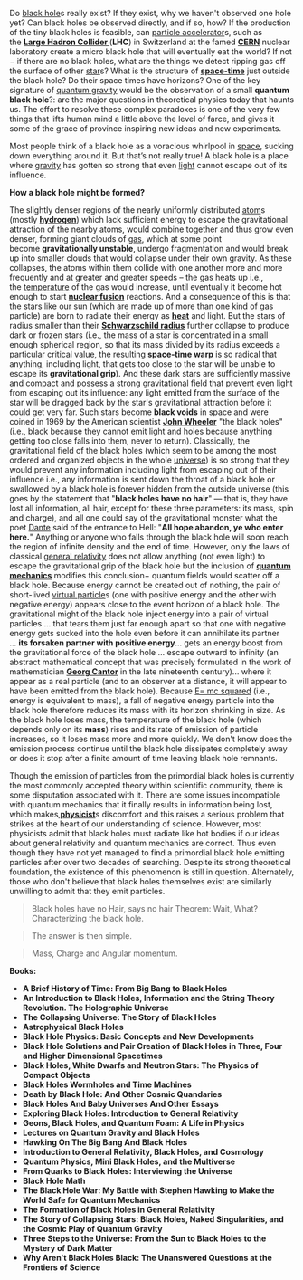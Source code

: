 <p>Do&nbsp;<a href="https://en.wikipedia.org/wiki/Black_hole" target="_blank" rel="nofollow noopener">black hole</a>s really exist? If they exist, why we haven't observed one hole yet? Can black holes be observed directly, and if so, how? If the production of the tiny black holes is feasible, can&nbsp;<a href="https://en.wikipedia.org/wiki/Particle_accelerator" target="_blank" rel="nofollow noopener">particle accelerator</a>s, such as the&nbsp;<a href="https://en.wikipedia.org/wiki/Large_Hadron_Collider" target="_blank" rel="nofollow noopener"><strong>Large Hadron Collider&nbsp;</strong></a>(<strong>LHC</strong>) in Switzerland at the famed&nbsp;<a href="https://en.wikipedia.org/wiki/CERN" target="_blank" rel="nofollow noopener"><strong>CERN</strong></a>&nbsp;nuclear laboratory create a micro black hole that will eventually eat the world? If not &minus; if there are no black holes, what are the things we detect ripping gas off the surface of other&nbsp;<a href="https://en.wikipedia.org/wiki/Star" target="_blank" rel="nofollow noopener">star</a>s? What is the structure of&nbsp;<a href="https://en.wikipedia.org/wiki/Spacetime" target="_blank" rel="nofollow noopener"><strong>space-time</strong></a>&nbsp;just outside the black hole? Do their space times have horizons? One of the key signature of&nbsp;<a href="https://en.wikipedia.org/wiki/Quantum_gravity" target="_blank" rel="nofollow noopener">quantum gravity</a>&nbsp;would be the observation of a small&nbsp;<strong>quantum black hole</strong>?: are the major questions in theoretical physics today that haunts us. The effort to resolve these complex paradoxes is one of the very few things that lifts human mind a little above the level of farce, and gives it some of the grace of province inspiring new ideas and new experiments.</p>
<p>Most people think of a black hole as a voracious whirlpool in&nbsp;<a href="https://en.wikipedia.org/wiki/Space" target="_blank" rel="nofollow noopener">space</a>, sucking down everything around it. But that&rsquo;s not really true! A black hole is a place where&nbsp;<a href="https://en.wikipedia.org/wiki/Gravity" target="_blank" rel="nofollow noopener">gravity</a>&nbsp;has gotten so strong that even&nbsp;<a href="https://en.wikipedia.org/wiki/Light" target="_blank" rel="nofollow noopener">light</a>&nbsp;cannot escape out of its influence.</p>
<p><strong>How a black hole might be formed?</strong></p>
<p>The slightly denser regions of the nearly uniformly distributed&nbsp;<a href="https://en.wikipedia.org/wiki/Atom" target="_blank" rel="nofollow noopener">atom</a>s (mostly&nbsp;<a href="https://en.wikipedia.org/wiki/Hydrogen" target="_blank" rel="nofollow noopener"><strong>hydrogen</strong></a>) which lack sufficient energy to escape the gravitational attraction of the nearby atoms, would combine together and thus grow even denser, forming giant clouds of&nbsp;<a href="https://en.wikipedia.org/wiki/Gas" target="_blank" rel="nofollow noopener">gas</a>, which at some point become&nbsp;<strong>gravitationally unstable</strong>, undergo fragmentation and would break up into smaller clouds that would collapse under their own gravity. As these collapses, the atoms within them collide with one another more and more frequently and at greater and greater speeds &ndash; the gas heats up i.e., the&nbsp;<a href="https://en.wikipedia.org/wiki/Temperature" target="_blank" rel="nofollow noopener">temperature</a>&nbsp;of the gas would increase, until eventually it become hot enough to start&nbsp;<a href="https://en.wikipedia.org/wiki/Nuclear_fusion" target="_blank" rel="nofollow noopener"><strong>nuclear fusion</strong></a>&nbsp;reactions. And a consequence of this is that the stars like our sun (which are made up of more than one kind of gas particle) are born to radiate their energy as&nbsp;<a href="https://en.wikipedia.org/wiki/Heat" target="_blank" rel="nofollow noopener"><strong>heat</strong></a>&nbsp;and light. But the stars of radius&nbsp;smaller than their&nbsp;<a href="https://en.wikipedia.org/wiki/Schwarzschild_radius" target="_blank" rel="nofollow noopener"><strong>Schwarzschild radius</strong></a>&nbsp;further collapse to produce dark or frozen stars (i.e., the mass of a star is concentrated in a small enough spherical region, so that its mass divided by its radius exceeds a particular critical value, the resulting&nbsp;<strong>space-time warp</strong>&nbsp;is so radical that anything, including light, that gets too close to the star will be unable to escape its&nbsp;<strong>gravitational grip</strong>). And these dark stars are sufficiently massive and compact and possess a strong gravitational field that prevent even light from escaping out its influence: any light emitted from the surface of the star will be dragged back by the star's gravitational attraction before it could get very far. Such stars become&nbsp;<strong>black voids</strong>&nbsp;in space and were coined in 1969 by the American scientist&nbsp;<a href="https://en.wikipedia.org/wiki/John_Archibald_Wheeler" target="_blank" rel="nofollow noopener"><strong>John Wheeler</strong></a>&nbsp;"the black holes" (i.e., black because they cannot emit light and holes because anything getting too close falls into them, never to return). Classically, the gravitational field of the black holes (which seem to be among the most ordered and organized objects in the whole&nbsp;<a href="https://en.wikipedia.org/wiki/Universe" target="_blank" rel="nofollow noopener">universe</a>) is so strong that they would prevent any information including light from escaping out of their influence i.e., any information is sent down the throat of a black hole or swallowed by a black hole is forever hidden from the outside universe (this goes by the statement that "<strong>black holes have no hair</strong>" &mdash; that is, they have lost all information, all hair, except for these three parameters: its mass, spin and charge), and all one could say of the gravitational monster what the poet&nbsp;<a href="https://en.wikipedia.org/wiki/Dante_Alighieri" target="_blank" rel="nofollow noopener">Dante</a>&nbsp;said of the entrance to Hell: "<strong>All hope abandon, ye who enter here.</strong>" Anything or anyone who falls through the black hole will soon reach the region of infinite density and the end of time. However, only the laws of classical&nbsp;<a href="https://en.wikipedia.org/wiki/General_relativity" target="_blank" rel="nofollow noopener">general relativity</a>&nbsp;does not allow anything (not even light) to escape the gravitational grip of the black hole but the inclusion of&nbsp;<a href="https://en.wikipedia.org/wiki/Quantum_mechanics" target="_blank" rel="nofollow noopener"><strong>quantum mechanics</strong></a>&nbsp;modifies this conclusion&minus; quantum fields would scatter off a black hole. Because energy cannot be created out of nothing, the pair of short-lived&nbsp;<a href="https://en.wikipedia.org/wiki/Virtual_particle" target="_blank" rel="nofollow noopener">virtual particle</a>s (one with positive energy and the other with negative energy) appears close to the event horizon of a black hole. The gravitational might of the black hole inject energy into a pair of virtual particles ... that tears them just far enough apart so that one with negative energy gets sucked into the hole even before it can annihilate its partner ...&nbsp;<strong>its forsaken partner with positive energy</strong>... gets an energy boost from the gravitational force of the black hole ... escape outward to infinity (an abstract mathematical concept that was precisely formulated in the work of mathematician&nbsp;<a href="https://en.wikipedia.org/wiki/Georg_Cantor" target="_blank" rel="nofollow noopener"><strong>Georg Cantor</strong></a>&nbsp;in the late nineteenth century)... where it appear as a real particle (and to an observer at a distance, it will appear to have been emitted from the black hole). Because&nbsp;<a href="https://en.wikipedia.org/wiki/Mass%E2%80%93energy_equivalence" target="_blank" rel="nofollow noopener">E= mc squared</a>&nbsp;(i.e., energy is equivalent to mass), a fall of negative energy particle into the black hole therefore reduces its mass with its horizon shrinking in size. As the black hole loses mass, the temperature of the black hole (which depends only on its&nbsp;<strong>mass</strong>) rises and its rate of emission of particle increases, so it loses mass more and more quickly. We don't know does the emission process continue until the black hole dissipates completely away or does it stop after a finite amount of time leaving black hole remnants.</p>
<p>Though the emission of particles from the primordial black holes is currently the most commonly accepted theory within scientific community, there is some disputation associated with it. There are some issues incompatible with quantum mechanics that it finally results in information being lost, which makes<a href="https://en.wikipedia.org/wiki/Physicist" target="_blank" rel="nofollow noopener"><strong>&nbsp;physicist</strong></a>s discomfort and this raises a serious problem that strikes at the heart of our understanding of science. However, most physicists admit that black holes must radiate like hot bodies if our ideas about general relativity and quantum mechanics are correct. Thus even though they have not yet managed to find a primordial black hole emitting particles after over two decades of searching. Despite its strong theoretical foundation, the existence of this phenomenon is still in question. Alternately, those who don't believe that black holes themselves exist are similarly unwilling to admit that they emit particles.</p>
<blockquote>Black holes have no Hair, says no hair Theorem: Wait, What? Characterizing the black hole.</blockquote>
<blockquote>The answer is then simple.</blockquote>
<blockquote>Mass, Charge and Angular momentum.</blockquote>
<p><strong>Books:</strong></p>
<ul>
                                <li><b><a target="_blank" href="https://github.com/manjunath5496/Black-Holes-Explained/blob/master/blh(1).pdf" style="text-decoration:none;">A Brief History of Time: From Big Bang to Black Holes </a></b></li>
                                <li><b><a target="_blank" href="https://github.com/manjunath5496/Black-Holes-Explained/blob/master/blh(2).pdf" style="text-decoration:none;">An Introduction to Black Holes, Information and the String Theory Revolution. The Holographic Universe</a></b></li>
                                <li><b><a target="_blank" href="https://github.com/manjunath5496/Black-Holes-Explained/blob/master/blh(3).pdf" style="text-decoration:none;">The Collapsing Universe: The Story of Black Holes</a></b></li>
                               
<li><b><a target="_blank" href="https://github.com/manjunath5496/Black-Holes-Explained/blob/master/blh(4).pdf" style="text-decoration:none;">Astrophysical Black Holes</a></b></li>
                                <li><b><a target="_blank" href="https://github.com/manjunath5496/Black-Holes-Explained/blob/master/blh(5).rar" style="text-decoration:none;">Black Hole Physics: Basic Concepts and New Developments </a></b></li>
                                
 <li><b><a target="_blank" href="https://github.com/manjunath5496/Black-Holes-Explained/blob/master/blh(6).pdf" style="text-decoration:none;">Black Hole Solutions and Pair Creation of Black Holes in Three, Four and Higher Dimensional Spacetimes</a></b></li>
                          
<li><b><a target="_blank" href="https://github.com/manjunath5496/Black-Holes-Explained/blob/master/blh(7).rar" style="text-decoration:none;">Black Holes, White Dwarfs and Neutron Stars: The Physics of Compact Objects </a></b></li>
                                <li><b><a target="_blank" href="https://github.com/manjunath5496/Black-Holes-Explained/blob/master/blh(8).pdf" style="text-decoration:none;">Black Holes Wormholes and Time Machines</a></b></li>
                                <li><b><a target="_blank" href="https://github.com/manjunath5496/Black-Holes-Explained/blob/master/blh(9).pdf" style="text-decoration:none;">Death by Black Hole: And Other Cosmic Quandaries </a></b></li>
                                
<li><b><a target="_blank" href="https://github.com/manjunath5496/Black-Holes-Explained/blob/master/blh(10).pdf" style="text-decoration:none;">Black Holes And Baby Universes And Other Essays </a></b></li>  
        
<li><b><a target="_blank" href="https://github.com/manjunath5496/Black-Holes-Explained/blob/master/blh(11).pdf" style="text-decoration:none;">Exploring Black Holes: Introduction to General Relativity </a></b></li>
                                <li><b><a target="_blank" href="https://github.com/manjunath5496/Black-Holes-Explained/blob/master/blh(12).pdf" style="text-decoration:none;"> Geons, Black Holes, and Quantum Foam: A Life in Physics</a></b></li>
 <li><b><a target="_blank" href="https://github.com/manjunath5496/Black-Holes-Explained/blob/master/blh(13).pdf" style="text-decoration:none;">Lectures on Quantum Gravity and Black Holes</a></b></li> 
 
 <li><b><a target="_blank" href="https://github.com/manjunath5496/Black-Holes-Explained/blob/master/blh(14).pdf" style="text-decoration:none;">Hawking On The Big Bang And Black Holes</a></b></li>
                                <li><b><a target="_blank" href="https://github.com/manjunath5496/Black-Holes-Explained/blob/master/blh(15).pdf" style="text-decoration:none;">Introduction to General Relativity, Black Holes, and Cosmology </a></b></li>

  
 <li><b><a target="_blank" href="https://github.com/manjunath5496/Black-Holes-Explained/blob/master/blh(16).pdf" style="text-decoration:none;">Quantum Physics, Mini Black Holes, and the Multiverse</a></b></li>
                                <li><b><a target="_blank" href="https://github.com/manjunath5496/Black-Holes-Explained/blob/master/blh(17).pdf" style="text-decoration:none;">From Quarks to Black Holes: Interviewing the Universe </a></b></li>
                                
  <li><b><a target="_blank" href="https://github.com/manjunath5496/Black-Holes-Explained/blob/master/blh(18).pdf" style="text-decoration:none;">Black Hole Math</a></b></li>
                                <li><b><a target="_blank" href="https://github.com/manjunath5496/Black-Holes-Explained/blob/master/blh(19).pdf" style="text-decoration:none;">The Black Hole War: My Battle with Stephen Hawking to Make the World Safe for Quantum Mechanics</a></b></li>
         <li><b><a target="_blank" href="https://github.com/manjunath5496/Black-Holes-Explained/blob/master/blh(20).pdf" style="text-decoration:none;">The Formation of Black Holes in General Relativity </a></b></li>                                                           
                     <li><b><a target="_blank" href="https://github.com/manjunath5496/Black-Holes-Explained/blob/master/blh(21).pdf" style="text-decoration:none;">The Story of Collapsing Stars: Black Holes, Naked Singularities, and the Cosmic Play of Quantum Gravity</a></b></li>
         <li><b><a target="_blank" href="https://github.com/manjunath5496/Black-Holes-Explained/blob/master/blh(22).pdf" style="text-decoration:none;">Three Steps to the Universe: From the Sun to Black Holes to the Mystery of Dark Matter </a></b></li>                           <li><b><a target="_blank" href="https://github.com/manjunath5496/Black-Holes-Explained/blob/master/blh(23).pdf" style="text-decoration:none;">Why Aren't Black Holes Black: The Unanswered Questions at the Frontiers of Science </a></b></li>              
                                
                                
                                
                                
                                
                                
                                
 
 </ul>
